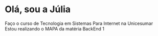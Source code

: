 # Olá, sou a Júlia
Faço o curso de Tecnologia em Sistemas Para Internet na Unicesumar 
Estou realizando o MAPA da matéria BackEnd 1 

